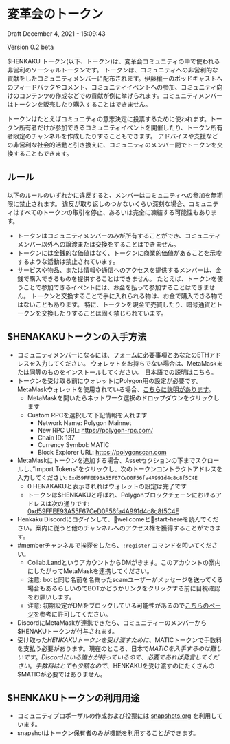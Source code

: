 # 変革会のトークン

Draft December 4, 2021 - 15:09:43

Version 0.2 beta

$HENKAKU トークン(以下、トークン)は、変革会コミュニティの中で使われる非営利のソーシャルトークンです。 トークンは、コミュニティへの非営利的な貢献をしたコミュニティメンバーに配布されます。伊藤穰一のポッドキャストへのフィードバックやコメント、コミュニティイベントへの参加、コミュニティ向けのコンテンツの作成などでの貢献が例に挙げられます。コミュニティメンバーはトークンを販売したり購入することはできません。

トークンはたとえばコミュニティの意志決定に投票するために使われます。トークン所有者だけが参加できるコミュニティイベントを開催したり、トークン所有者限定のチャンネルを作成したりすることもできます。 アドバイスや支援などの非営利な社会的活動と引き換えに、コミュニティのメンバー間でトークンを交換することもできます。

## ルール

以下のルールのいずれかに違反すると、メンバーはコミュニティへの参加を無期限に禁止されます。 違反が取り返しのつかないくらい深刻な場合、コミュニティはすべてのトークンの取引を停止、あるいは完全に凍結する可能性もあります。

- トークンはコミュニティメンバーのみが所有することができ、コミュニティメンバー以外への譲渡または交換をすることはできません。
- トークンには金銭的な価値はなく、トークンに商業的価値があることを示唆するような活動は禁止されています。
- サービスや物品、または情報や通信へのアクセスを提供するメンバーは、金銭で購入できるものを提供することはできません。 たとえば、トークンを使うことで参加できるイベントには、お金を払って参加することはできません。 トークンと交換することで手に入れられる物は、お金で購入できる物ではないこともあります。 特に、トークンを現金で売買したり、暗号通貨とトークンを交換したりすることは固く禁じられています。

## $HENAKAKUトークンの入手方法

- コミュニティメンバーになるには、[フォーム](https://airtable.com/shrO7yOVqbeymYSOW)に必要事項とあなたのETHアドレスを入力してください。 ウォレットをお持ちでない場合は、MetaMaskまたは同等のものをインストールしてください。 [日本語での説明はこちら](https://joi.ito.com/jp/archives/2021/11/08/005731.html)。
- トークンを受け取る前にウォレットにPolygon用の設定が必要です。MetaMaskウォレットを使用されている場合、[こちらに説明があります](https://docs.polygon.technology/docs/develop/metamask/config-polygon-on-metamask/)。
  - MetaMaskを開いたらネットワーク選択のドロップダウンをクリックします
  - Custom RPCを選択して下記情報を入れます
    - Network Name: Polygon Mainnet
    - New RPC URL: https://polygon-rpc.com/
    - Chain ID: 137
    - Currency Symbol: MATIC
    - Block Explorer URL: https://polygonscan.com
- MetaMaskにトークンを追加する場合、Assetセクションの下までスクロールし、”Import Tokens”をクリックし、次のトークンコントラクトアドレスを入力してください: `0xd59FFEE93A55F67CeD0F56fa4A991d4c8c8f5C4E`
  - 0 HENAKAKUと表示されればウォレットの設定は完了です
  - トークンは$HENKAKUと呼ばれ、Polygonブロックチェーンにおけるアドレスは次の通りです:  [0xd59FFEE93A55F67CeD0F56fa4A991d4c8c8f5C4E](https://polygonscan.com/token/0xd59FFEE93A55F67CeD0F56fa4A991d4c8c8f5C4E)
- Henkaku Discordにログインして、👋wellcomeと🚀start-hereを読んでください。案内に従うと他のチャンネルへのアクセス権を獲得することができます。
- #memberチャンネルで挨拶をしたら、`!register` コマンドを叩いてください。
  - Collab.LandというアカウントからDMがきます。このアカウントの案内にしたがってMetaMaskを連携してください。
  - 注意: botと同じ名前を名乗ったscamユーザーがメッセージを送ってくる場合もあるらしいのでBOTかどうかリンクをクリックする前に目視確認をお願いします。
  - 注意: 初期設定がDMをブロックしている可能性があるので[こちらのページ](https://support.discord.com/hc/ja/articles/217916488-%E3%83%96%E3%83%AD%E3%83%83%E3%82%AF%E3%81%A8%E3%83%97%E3%83%A9%E3%82%A4%E3%83%90%E3%82%B7%E3%83%BC%E8%A8%AD%E5%AE%9A)を参考に許可してください。
- DiscordにMetaMaskが連携できたら、コミュニティーのメンバーから$HENAKUトークンが付与されます。
- 受け取った$HENKAKUトークンを受け渡すために、$MATICトークンで手数料を支払う必要があります。現在のところ、日本で$MATICを入手するのは難しいです。Discordにいる誰かが持っているので、必要であれば発言してください。手数料はとても少額なので、$HENKAKUを受け渡すのにたくさんの$MATICが必要ではありません。

## $HENKAKUトークンの利用用途
- コミュニティプロポーザルの作成および投票には [snapshots.org](https://snapshot.org/#/henkaku.eth/) を利用しています。
- snapshotはトークン保有者のみが機能を利用することができます。
